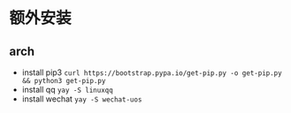 # 额外安装

## arch
- install pip3  `curl https://bootstrap.pypa.io/get-pip.py -o get-pip.py && python3 get-pip.py`
- install qq `yay -S linuxqq`
- install wechat `yay -S wechat-uos`